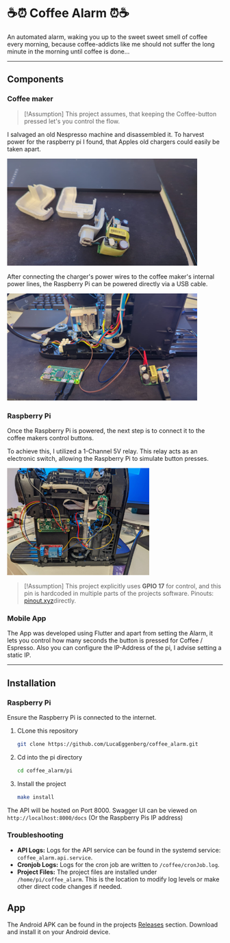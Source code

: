 # ☕⏰ Coffee Alarm ⏰☕

An automated alarm, waking you up to the sweet sweet smell of coffee every morning, because coffee-addicts like me should not suffer the long minute in the morning until coffee is done... 

---

## Components

### Coffee maker

> [!Assumption] 
> This project assumes, that keeping the Coffee-button pressed let's you control the flow.

I salvaged an old Nespresso machine and disassembled it. To harvest power for the raspberry pi I found, that Apples old chargers could easily be taken apart.

<img style="height:250px" src="images/charger.jpeg"/>

After connecting the charger's power wires to the coffee maker's internal power lines, the Raspberry Pi can be powered directly via a USB cable.

<img style="height:250px" src="images/power.jpeg">

### Raspberry Pi
Once the Raspberry Pi is powered, the next step is to connect it to the coffee makers control buttons.

To achieve this, I utilized a 1-Channel 5V relay. This relay acts as an electronic switch, allowing the Raspberry Pi to simulate button presses.

<img style="height:250px" src="images/front.jpeg">

> [!Assumption] 
> This project explicitly uses **GPIO 17** for control, and this pin is hardcoded in multiple parts of the projects software.
> Pinouts: [pinout.xyz](https://pinout.xyz/)directly.

### Mobile App
The App was developed using Flutter and apart from setting the Alarm, it lets you control how many seconds the button is pressed for Coffee / Espresso. Also you can configure the IP-Address of the pi, I advise setting a static IP.

---

## Installation

### Raspberry Pi

Ensure the Raspberry Pi is connected to the internet.

1.  CLone this repository
    ```bash
    git clone https://github.com/LucaEggenberg/coffee_alarm.git
    ```

2.  Cd into the pi directory
    ```bash
    cd coffee_alarm/pi
    ```

3. Install the project
    ```bash
    make install
    ```

The API will be hosted on Port 8000. Swagger UI can be viewed on `http://localhost:8000/docs` (Or the Raspberry Pis IP address)

### Troubleshooting

* **API Logs:** Logs for the API service can be found in the systemd service: `coffee_alarm.api.service`.
* **Cronjob Logs:** Logs for the cron job are written to `/coffee/cronJob.log`.
* **Project Files:** The project files are installed under `/home/pi/coffee_alarm`. This is the location to modify log levels or make other direct code changes if needed.

## App
The Android APK can be found in the projects [Releases](https://github.com/LucaEggenberg/coffee_alarm/releases) section. Download and install it on your Android device.